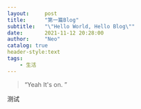 ```yaml
---
layout:     post
title:      "第一篇Blog"
subtitle:   "\"Hello World, Hello Blog\""
date:       2021-11-12 20:28:00
author:     "Neo"
catalog: true
header-style:text
tags:
    - 生活
---
```


> “Yeah It's on. ”

测试

